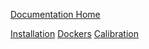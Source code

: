 [Documentation Home](https://github.com/robotology/event-driven/blob/main/documentation/home.md)

[Installation]()
[Dockers]()
[Calibration]()
